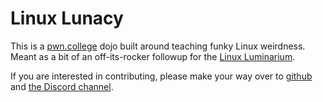# Linux Lunacy

This is a [pwn.college](https://pwn.college) dojo built around teaching funky Linux weirdness.
Meant as a bit of an off-its-rocker followup for the [Linux Luminarium](https://pwn.college/linux-luminarium).

If you are interested in contributing, please make your way over to [github](https://github.com/pwncollege/linux-lunacy) and [the Discord channel](https://discord.com/channels/750635557666816031/1200855675039928450).
